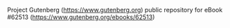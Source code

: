 Project Gutenberg (https://www.gutenberg.org) public repository for eBook #62513 (https://www.gutenberg.org/ebooks/62513)

